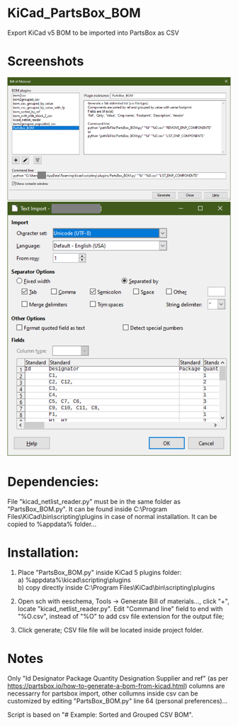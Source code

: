 # KiCad_PartsBox_BOM
Export KiCad v5 BOM to be imported into PartsBox as CSV

# Screenshots
![alt text](https://github.com/WhiteChairFromIkea/KiCad_PartsBox_BOM/blob/master/BOM%20menu.png)
![alt text](https://github.com/WhiteChairFromIkea/KiCad_PartsBox_BOM/blob/master/Libre%20calc%20import.png)

# Dependencies:
File "kicad_netlist_reader.py" must be in the same folder as "PartsBox_BOM.py". It can be found inside C:\Program Files\KiCad\bin\scripting\plugins in case of normal installation. It can be copied to %appdata% folder...

# Installation:
 1. Place "PartsBox_BOM.py" inside KiCad 5 plugins folder:   
   a) %appdata%\kicad\scripting\plugins  
   b) copy directly inside C:\Program Files\KiCad\bin\scripting\plugins  
   
 2. Open sch with eeschema, Tools -> Generate Bill of materials..., click "+", locate "kicad_netlist_reader.py". Edit "Command line" field to end with "%O.csv", instead of "%O" to add csv file extension for the output file;  
 3. Click generate;
 CSV file file will be located inside project folder.

# Notes
Only "Id	Designator	Package	Quantity	Designation	Supplier and ref" (as per https://partsbox.io/how-to-generate-a-bom-from-kicad.html) columns are necessarry for partsbox import, other collumns inside csv can be customized by editing "PartsBox_BOM.py" line 64 (personal preferences)...

Script is based on "# Example: Sorted and Grouped CSV BOM".
